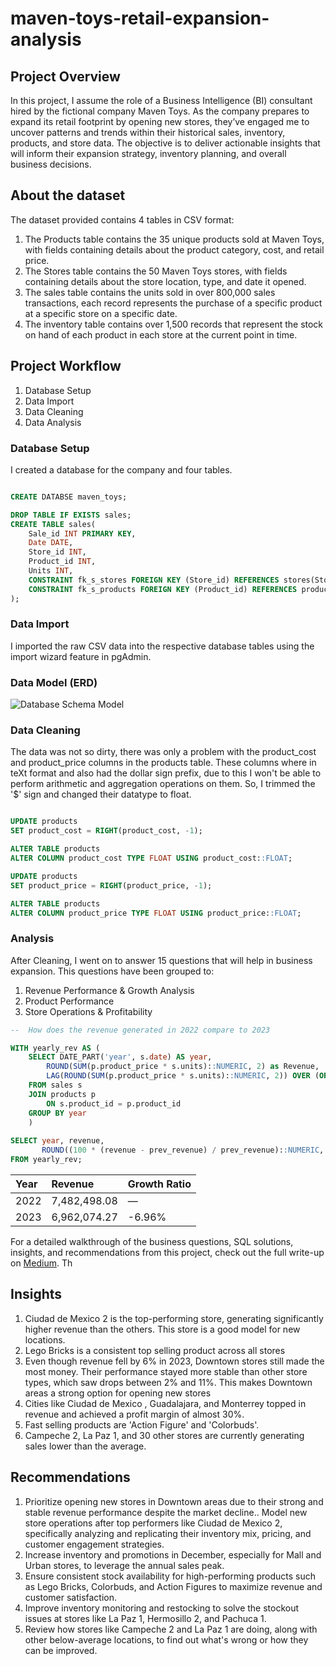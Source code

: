 # maven-toys-retail-expansion-analysis

## Project Overview
In this project, I assume the role of a Business Intelligence (BI) consultant hired by the fictional company Maven Toys. As the company prepares to expand its retail footprint by opening new stores, they’ve engaged me to uncover patterns and trends within their historical sales, inventory, products, and store data. The objective is to deliver actionable insights that will inform their expansion strategy, inventory planning, and overall business decisions.

## About the dataset

The dataset provided contains 4 tables in CSV format:

1. The Products table contains the 35 unique products sold at Maven Toys,  with fields containing details about the product category, cost, and retail price.
2. The Stores table contains the 50 Maven Toys stores, with fields containing details about the store location, type, and date it opened.
3. The sales table contains the units sold in over 800,000 sales transactions, each record represents the purchase of a specific product at a specific store on a specific date.
4. The inventory table contains over 1,500 records that represent the stock on hand of each product in each store at the current point in time.

## Project Workflow
1. Database Setup
2. Data Import
3. Data Cleaning
4. Data Analysis

### Database Setup
I created a database for the company and four tables.

``` sql

CREATE DATABSE maven_toys;

```

``` sql
DROP TABLE IF EXISTS sales;
CREATE TABLE sales(
	Sale_id INT PRIMARY KEY,
	Date DATE,
	Store_id INT,
	Product_id INT,
	Units INT,
	CONSTRAINT fk_s_stores FOREIGN KEY (Store_id) REFERENCES stores(Store_id),
	CONSTRAINT fk_s_products FOREIGN KEY (Product_id) REFERENCES products(Product_id)
);
```

### Data Import

I imported the raw CSV data into the respective database tables using the import wizard feature in pgAdmin.

### Data Model (ERD)

![Database Schema Model](https://github.com/user-attachments/assets/fea320c8-08bf-4639-bbbc-54b6e53b9c39)

### Data Cleaning

The data was not so dirty, there was only a problem with the product_cost and product_price columns in the products table. These columns where in teXt format and also had the dollar sign prefix, due to this I won't be able to perform arithmetic and aggregation operations on them. So, I trimmed the '$' sign and changed their datatype to float.

``` sql

UPDATE products
SET product_cost = RIGHT(product_cost, -1);

ALTER TABLE products
ALTER COLUMN product_cost TYPE FLOAT USING product_cost::FLOAT;

UPDATE products
SET product_price = RIGHT(product_price, -1);

ALTER TABLE products
ALTER COLUMN product_price TYPE FLOAT USING product_price::FLOAT;

```
### Analysis
After Cleaning, I went on to answer 15 questions that will help in business expansion. This questions have been grouped to:

1. Revenue Performance & Growth Analysis
2. Product Performance
3. Store Operations & Profitability

``` sql
--  How does the revenue generated in 2022 compare to 2023

WITH yearly_rev AS (
	SELECT DATE_PART('year', s.date) AS year,
		ROUND(SUM(p.product_price * s.units)::NUMERIC, 2) as Revenue,
		LAG(ROUND(SUM(p.product_price * s.units)::NUMERIC, 2)) OVER (ORDER BY DATE_PART('year', s.date)) AS prev_revenue
	FROM sales s
	JOIN products p
		ON s.product_id = p.product_id
	GROUP BY year
	)
	
SELECT year, revenue,
       ROUND((100 * (revenue - prev_revenue) / prev_revenue)::NUMERIC, 2) AS growth_ratio
FROM yearly_rev;
```

| Year | Revenue      | Growth Ratio |
|:------|:------------|:-------------|
| 2022 | 7,482,498.08 | —            |
| 2023 | 6,962,074.27 | -6.96%       |


For a detailed walkthrough of the business questions, SQL solutions, insights, and recommendations from this project, check out the full write-up on [Medium](). Th

## Insights 

1. Ciudad de Mexico 2 is the top-performing store, generating significantly higher revenue than the others. This store is a good model for new locations.
2. Lego Bricks is a consistent top selling product across all stores
3. Even though revenue fell by 6% in 2023, Downtown stores still made the most money. Their performance stayed more stable than other store types, which saw drops between 2% and 11%. This makes Downtown areas a strong option for opening new stores
4. Cities like Ciudad de Mexico , Guadalajara, and Monterrey topped in revenue and achieved a profit margin of almost 30%.
5. Fast selling products are  'Action Figure' and 'Colorbuds'.
6. Campeche 2, La Paz 1, and 30 other stores are currently generating sales lower than the average.

## Recommendations

1. Prioritize opening new stores in Downtown areas due to their strong and stable revenue performance despite the market decline..
Model new store operations after top performers like Ciudad de Mexico 2, specifically analyzing and replicating their inventory mix, pricing, and customer engagement strategies.
2. Increase inventory and promotions in December, especially for Mall and Urban stores, to leverage the annual sales peak.
3. Ensure consistent stock availability for high-performing products such as Lego Bricks, Colorbuds, and Action Figures to maximize revenue and customer satisfaction.
4. Improve inventory monitoring and restocking to solve the stockout issues at stores like La Paz 1, Hermosillo 2, and Pachuca 1.
5. Review how stores like Campeche 2 and La Paz 1 are doing, along with other below-average locations, to find out what's wrong or how they can be improved.
